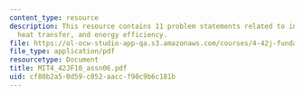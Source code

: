 ```yaml
---
content_type: resource
description: This resource contains 11 problem statements related to insulation, convective
  heat transfer, and energy efficiency.
file: https://ol-ocw-studio-app-qa.s3.amazonaws.com/courses/4-42j-fundamentals-of-energy-in-buildings-fall-2010/cf80b2a50d59c052aaccf90c9b6c181b_MIT4_42JF10_assn06.pdf
file_type: application/pdf
resourcetype: Document
title: MIT4_42JF10_assn06.pdf
uid: cf80b2a5-0d59-c052-aacc-f90c9b6c181b
---
```

